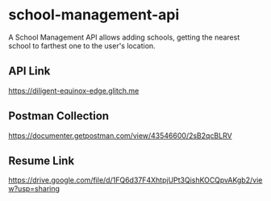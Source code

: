 # school-management-api
A School Management API allows adding schools, getting the nearest school to farthest one to the user's location.

## API Link
https://diligent-equinox-edge.glitch.me

## Postman Collection
https://documenter.getpostman.com/view/43546600/2sB2qcBLRV

## Resume Link
https://drive.google.com/file/d/1FQ6d37F4XhtpjUPt3QishKOCQpvAKgb2/view?usp=sharing

